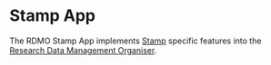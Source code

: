 # Stamp App

The RDMO Stamp App implements [Stamp](https://www.forschungsdaten-bildung.de/stamp) specific features into the [Research Data Management Organiser](https://github.com/rdmorganiser/rdmo).
